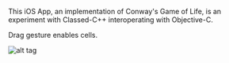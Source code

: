 This iOS App, an implementation of Conway's Game of Life, is an experiment with Classed-C++ interoperating with Objective-C. 

Drag gesture enables cells.  

![alt tag](http://imgur.com/atQSN0C.png)
